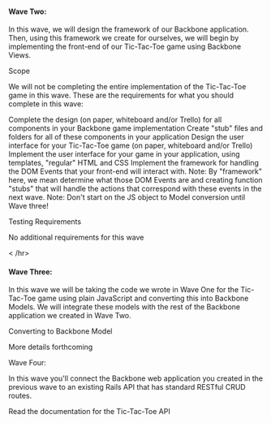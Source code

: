 #### Wave Two:

In this wave, we will design the framework of our Backbone application. Then, using this framework we create for ourselves, we will begin by implementing the front-end of our Tic-Tac-Toe game using Backbone Views.

Scope

We will not be completing the entire implementation of the Tic-Tac-Toe game in this wave. These are the requirements for what you should complete in this wave:

Complete the design (on paper, whiteboard and/or Trello) for all components in your Backbone game implementation
Create "stub" files and folders for all of these components in your application
Design the user interface for your Tic-Tac-Toe game (on paper, whiteboard and/or Trello)
Implement the user interface for your game in your application, using templates, "regular" HTML and CSS
Implement the framework for handling the DOM Events that your front-end will interact with. Note: By "framework" here, we mean determine what those DOM Events are and creating function "stubs" that will handle the actions that correspond with these events in the next wave.
Note: Don't start on the JS object to Model conversion until Wave three!

Testing Requirements

No additional requirements for this wave

< /hr>

#### Wave Three:

In this wave we will be taking the code we wrote in Wave One for the Tic-Tac-Toe game using plain JavaScript and converting this into Backbone Models. We will integrate these models with the rest of the Backbone application we created in Wave Two.

Converting to Backbone Model

More details forthcoming

Wave Four:

In this wave you'll connect the Backbone web application you created in the previous wave to an existing Rails API that has standard RESTful CRUD routes.

Read the documentation for the Tic-Tac-Toe API

